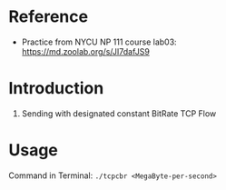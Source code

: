 # Reference
* Practice from NYCU NP 111 course lab03: https://md.zoolab.org/s/JI7dafJS9

# Introduction
1. Sending with designated constant BitRate TCP Flow

# Usage
Command in Terminal:
```./tcpcbr <MegaByte-per-second>```